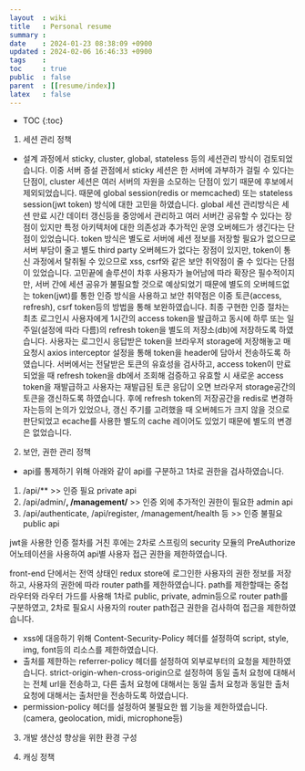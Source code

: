 ```yaml
---
layout  : wiki
title   : Personal resume 
summary : 
date    : 2024-01-23 08:38:09 +0900
updated : 2024-02-06 16:46:33 +0900
tags    : 
toc     : true
public  : false
parent  : [[resume/index]]
latex   : false
---
```

* TOC
{:toc}


1. 세션 관리 정책

- 설계 과정에서 sticky, cluster, global, stateless 등의 세션관리 방식이 검토되었습니다. 이중 서버 증설 관점에서 sticky 세션은 한 서버에 과부하가 걸릴 수 있다는 단점이, cluster 세션은 여러 서버의 자원을 소모하는 단점이 있기 때문에 후보에서 제외되었습니다.
 때문에 global session(redis or memcached) 또는 stateless session(jwt token) 방식에 대한 고민을 하였습니다. global 세션 관리방식은 세션 만료 시간 데이터 갱신등을 중앙에서 관리하고 여러 서버간 공유할 수 있다는 장점이 있지만 특정 아키텍처에 대한 의존성과 추가적인 운영 오버헤드가 생긴다는 단점이 있었습니다. token 방식은 별도로 서버에 세션 정보를 저장할 필요가 없으므로 서버 부담이 줄고 별도 third party 오버헤드가 없다는 장점이 있지만, token이 통신 과정에서 탈취될 수 있으므로 xss, csrf와 같은 보안 취약점이 줄 수 있다는 단점이 있었습니다. 
 고민끝에 솔루션이 차후 사용자가 늘어남에 따라 확장은 필수적이지만, 서버 간에 세션 공유가 불필요할 것으로 예상되었기 때문에 별도의 오버헤드없는 token(jwt)를 통한 인증 방식을 사용하고 보안 취약점은 이중 토큰(access, refresh), csrf token등의 방법을 통해 보완하였습니다.
 최종 구현한 인증 절차는 최초 로그인시 사용자에게 1시간의 access token을 발급하고 동시에 하루 또는 일주일(설정에 따라 다름)의 refresh token을 별도의 저장소(db)에 저장하도록 하였습니다. 
 사용자는 로그인시 응답받은 token을 브라우저 storage에 저장해놓고 매 요청시 axios interceptor 설정을 통해 token을 header에 담아서 전송하도록 하였습니다.
 서버에서는 전달받은 토큰의 유효성을 검사하고, access token이 만료되었을 때 refresh token을 db에서 조회해 검증하고 유효할 시 새로운 access token을 재발급하고 사용자는 재발급된 토큰 응답이 오면 브라우저 storage공간의 토큰을 갱신하도록 하였습니다. 
 후에 refresh token의 저장공간을 redis로 변경하자는등의 논의가 있었으나, 갱신 주기를 고려했을 때 오버헤드가 크지 않을 것으로 판단되었고 ecache를 사용한 별도의 cache 레이어도 있었기 때문에 별도의 변경은 없었습니다.

2. 보안, 권한 관리 정책
- api를 통제하기 위해 아래와 같이 api를 구분하고 1차로 권한을 검사하였습니다. 
1. /api/** >> 인증 필요 private api
2. /api/admin/**, /management/** >> 인증 외에 추가적인 권한이 필요한 admin api
3. /api/authenticate, /api/register, /management/health 등 >> 인증 불필요 public api

<!-- 이후 인증이 필요한 api들은 spring security 설정에 jwt token을 검사하는 필터를 추가하여 token에 대한 유효성을 검사하였습니다. jwt token은 access token과 refresh token으로 나누어 사용자의 권한을 검사하였습니다. access token은 사용자의 권한을 검사하고, refresh token은 access token이 만료되었을 때 새로운 access token을 발급하는 역할을 하였습니다. 이를 통해 사용자의 권한을 검사하고, 보안 취약점을 방지하였습니다. -->
jwt을 사용한 인증 절차를 거친 후에는 2차로 스프링의 security 모듈의 PreAuthorize 어노테이션을 사용하여 api별 사용자 접근 권한을 제한하였습니다.

 front-end 단에서는 전역 상태인 redux store에 로그인한 사용자의 권한 정보를 저장하고, 사용자의 권한에 따라 router path를 제한하였습니다.
path를 제한할때는 중첩 라우터와 라우터 가드를 사용해 1차로 public, private, admin등으로 router path를 구분하였고, 2차로 필요시 사용자의 router path접근 권한을 검사하여 접근을 제한하였습니다.

- xss에 대응하기 위해 Content-Security-Policy 헤더를 설정하여 script, style, img, font등의 리소스를 제한하였습니다. 
- 출처를 제한하는 referrer-policy 헤더를 설정하여 외부로부터의 요청을 제한하였습니다. strict-origin-when-cross-origin으로 설정하여 동일 출처 요청에 대해서는 전체 url을 전송하고, 다른 출처 요청에 대해서는 동일 출처 요청과 동일한 출처 요청에 대해서는 출처만을 전송하도록 하였습니다.
- permission-policy 헤더를 설정하여 불필요한 웹 기능을 제한하였습니다. (camera, geolocation, midi, microphone등)


3. 개발 생산성 향상을 위한 환경 구성

4. 캐싱 정책